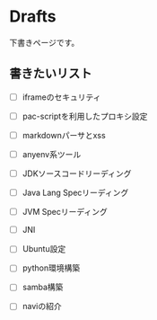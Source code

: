 # Drafts

下書きページです。

## 書きたいリスト

- [ ] iframeのセキュリティ
- [ ] pac-scriptを利用したプロキシ設定
- [ ] markdownパーサとxss
- [ ] anyenv系ツール
- [ ] JDKソースコードリーディング
- [ ] Java Lang Specリーディング
- [ ] JVM Specリーディング
- [ ] JNI
- [ ] Ubuntu設定
- [ ] python環境構築
- [ ] samba構築
- [ ] naviの紹介
 
